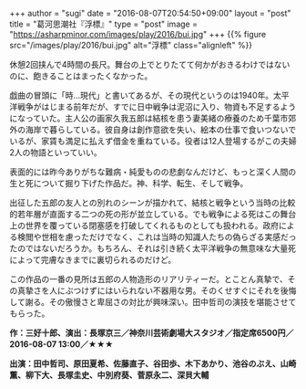 +++
author = "sugi"
date = "2016-08-07T20:54:50+09:00"
layout = "post"
title = "葛河思潮社『浮標』"
type = "post"
image = "https://asharpminor.com/images/play/2016/bui.jpg"
+++
{{% figure src="/images/play/2016/bui.jpg" alt="浮標" class="alignleft" %}}

休憩2回挟んで4時間の長尺。舞台の上でとりたてて何かがおきるわけではないのに、飽きることはまったくなかった。

戯曲の冒頭に「時…現代」と書いてあるが、その現代というのは1940年。太平洋戦争がはじまる前年だが、すでに日中戦争は泥沼に入り、物資も不足するようになっていた。主人公の画家久我五郎は結核を患う妻美緒の療養のため千葉市郊外の海岸で暮らしている。彼自身は創作意欲を失い、絵本の仕事で食いつないでいるが、家賃も満足に払えず借金を重ねている。役者は12人登場するがこの夫婦2人の物語といっていい。

表面的には昨今ありがちな難病・純愛ものの悲劇なんだけど、もっと深く人間の生と死について掘り下げた作品だ。神、科学、転生、そして戦争。

出征した五郎の友人との別れのシーンが描かれて、結核と戦争という当時の比較的若年層が直面する二つの死の形が並立している。でも戦争による死はこの舞台上の世界を覆っている閉塞感を打破してくれるものとしても扱われる。政府による検閲や世相を慮っただけでなく、これは当時の知識人たちの偽らざる実感だったのではないだろうか。もちろん、それは引き続く太平洋戦争の無意味な大量死によって完膚なきまでに裏切られるのだけど。

この作品の一番の見所は五郎の人物造形のリアリティーだ。とことん真摯で、その真摯さを人にぶつけずにはいられない不器用な男。そのくせすぐにそれを後悔して謝る。その傲慢さと卑屈さの対比が興味深い。田中哲司の演技を堪能させてもらった。

**作：三好十郎、演出：長塚京三／神奈川芸術劇場大スタジオ／指定席6500円／2016-08-07 13:00／★★★**

**出演：田中哲司、原田夏希、佐藤直子、谷田歩、木下あかり、池谷のぶえ、山崎薫、柳下大、長塚圭史、中別府葵、菅原永二、深貝大輔**
